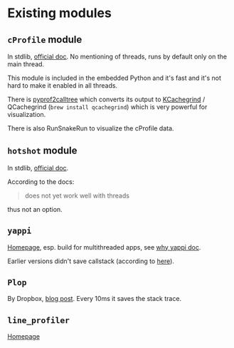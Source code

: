 
# Existing modules

## `cProfile` module

In stdlib, [official doc](http://docs.python.org/2/library/profile.html#module-cProfile). No mentioning of threads, runs by default only on the main thread.

This module is included in the embedded Python and it's fast and it's not hard to make it enabled in all threads.

There is [pyprof2calltree](https://pypi.python.org/pypi/pyprof2calltree/) which converts its output to [KCachegrind](http://kcachegrind.sourceforge.net/) / QCachegrind (`brew install qcachegrind`) which is very powerful for visualization.

There is also RunSnakeRun to visualize the cProfile data.

## `hotshot` module

In stdlib, [official doc](http://docs.python.org/2/library/hotshot.html#module-hotshot).

According to the docs:

> does not yet work well with threads

thus not an option.

## `yappi`

[Homepage](https://code.google.com/p/yappi/), esp. build for multithreaded apps, see [why yappi doc](https://code.google.com/p/yappi/wiki/whyyappi).

Earlier versions didn't save callstack (according to [here](https://rjpower9000.wordpress.com/2013/05/16/thread-profiling-in-python/)).

## `Plop`

By Dropbox, [blog post](https://tech.dropbox.com/2012/07/plop-low-overhead-profiling-for-python/). Every 10ms it saves the stack trace.

## `line_profiler`

[Homepage](http://pythonhosted.org/line_profiler/)


